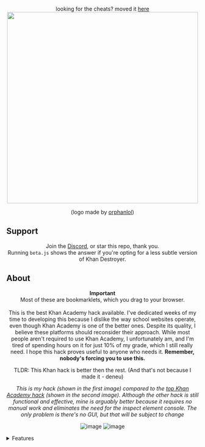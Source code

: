 <p align="center">
  looking for the cheats? moved it <a href ="https://github.com/orphanlol/Khan-Destroyer/blob/funny/HACKS.md">here</a> <br>
<img src="https://github.com/ilytobias/Khan-Destroyer/assets/165577429/fcd7fa24-a62c-46c8-bc02-78463bd4c64a"/ width="500" height="500"><div align="center">

  (logo made by [orphanlol](https://github.com/orphanlol))
</div>

## Support
<div align="center">
  
  Join the [Discord](https://discord.gg/pujbPqMyPF), or star this repo, thank you. <br>
  Running `beta.js` shows the answer if you're opting for a less subtle version of Khan Destroyer.
</div>

## About
<div align="center">

**Important** <br> Most of these are bookmarklets, which you drag to your browser. <br><br>
  This is the best Khan Academy hack available. I've dedicated weeks of my time to developing this because I dislike the way school websites operate, even though Khan Academy is one of the better ones. Despite its quality, I believe these platforms should reconsider their approach. While most people aren't required to use Khan Academy, I unfortunately am, and I'm tired of spending hours on it for just 10% of my grade, which I still really need. I hope this hack proves useful to anyone who needs it. **Remember, nobody's forcing you to use this.**
  
  TLDR: This Khan hack is better then the rest. (And that's not because I made it - deneu)
  
  _This is my hack (shown in the first image) compared to the [top Khan Academy hack](https://github.com/adubov1/khanacademy_bot) (shown in the second image). Although the other hack is still functional and effective, mine is arguably better because it requires no manual work and eliminates the need for the inspect element console. The only problem is there's no GUI, but that will be subject to change_
  
  ![image](https://github.com/ilytobias/Khan-Destroyer/assets/165577429/83318dc6-0992-4dae-8f2b-4aba24a33749)
  ![image](https://github.com/ilytobias/Khan-Destroyer/assets/165577429/27749e03-6c76-4a0a-89f0-6822885a431e)
</div>
  <details>
    <summary>Features</summary>

  ## These are all the wonderful features of this cheat.
    
  **Anything without a check is planned to be added soon. (In order of what'll be added.)**
  - [x] Answer Overwrite
  *This makes the question only have 1 answer so you can go through it fast.*|
  - [x] Point Farmer.
  *Farms many lessons at the same time now.*
  - [x] Auto Answer.
  - [ ] Skipper.
  - [ ] Answer Viewer. Est: ???
  - [ ] Client side badges, points, ect. Est: ???
  </details> <br>
  </p>
